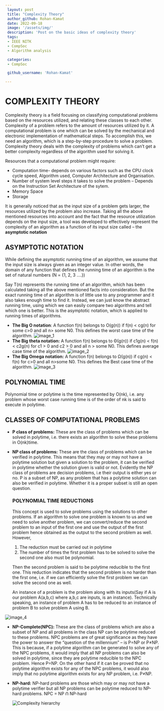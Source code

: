 ```yaml
---
 layout: post
 title: "Complexity Theory"
 author_github: Rohan-Kamat
 date: 2022-09-18
 image: '/assets/img/'
 description: 'Post on the basic ideas of complexity theory'
 tags:
 - IEEE NITK
 - CompSoc
 - Algorithm analysis

 categories:
 - CompSoc

 github_username: 'Rohan-Kamat'

---
```

# COMPLEXITY THEORY
Complexity theory is a field focusing on classifying computational problems based on the  resources utilized, and relating these classes to each other. Complexity of a problem refers to the amount of resources utilized by it. A computational problem is one which can be solved by the mechanical and electronic implementation of mathematical steps. To accomplish this, we need an algorithm, which is a step-by-step procedure to solve a problem. Complexity theory deals with the complexity of problems which can’t get a better complexity regardless of the algorithm used for solving it.

Resources that a computational problem might require:
- Computation time- depends on various factors such as the CPU clock cycle speed, Algorithm used, Computer Architecture and Organisation.
- Number of system level steps it takes to solve the problem – Depends on the Instruction Set Architecture of the sytem.
- Memory Space
- Storage

It is generally noticed that as the input size of a problem gets larger, the resources utilized by the problem also increase. Taking all the above mentioned resources into account and the fact that the resource utilization depends on the input size, a tool was developed to effectively represent the complexity of an algorithm as a function of its input size called – the **asymptotic notation**

## ASYMPTOTIC NOTATION
While defining the asymptotic running time of an algorithm, we assume that the input size is always given as an integer value. In other words, the domain of any function that defines the running time of an algorithm is the set of natural numbers (N = {1, 2, 3 ….})

Say T(n) represents the running time of an algorithm, which has been calculated taking all the above mentioned facts into consideration. But the exact running time of an algorithm is of little use to any programmer and it also takes enough time to find it. Instead, we can just know the abstract running time, using which we can easily compare two algorithms and tell which one is better. This is the asymptotic notation, which is applied to running times of algorithms.

- **The Big O notation**:
A function f(n) belongs to O(g(n)) if f(n) < cg(n) for some c>0 and all n> some N0. This defines the worst case time of the algorithm.
![image_1](/blog/assets/img/complexity-theory/Big_O.png)
- **The Big theta notation:**
A function f(n) belongs to Θ(g(n)) if c1g(n) < f(n) < c2g(n) for c1 > 0 and c2 > 0 and all n > some N0. This defines average case time of the algorithm.
![image_2](/blog/assets/img/complexity-theory/Big_theta.png)
- **The Big Omega notation:**
A function f(n) belongs to Ω(g(n)) if cg(n) < f(n) for c>0 and all n>some N0. This defines the Best case time of the algorithm.
![image_3](/blog/assets/img/complexity-theory/Big_omega.png)


POLYNOMIAL TIME
---------------

Polynomial time or polytime is the time represented by O(nk), i.e. any problem whose worst case running time is of the order of nk is said to execute in polytime.

CLASSES OF COMPUTATIONAL PROBLEMS
---------------------------------

*   **P class of problems:** These are the class of problems which can be solved in polytime, i.e. there exists an algorithm to solve these problems in O(nk)time.


*   **NP class of problems:** These are the class of problems which can be verified in polytime. This means that they may or may not have a polytime solution but given a solution to the problem, it can be verified in polytime whether the solution given is valid or not. Evidently the NP class of problems are decision problems, i.e their output is either yes or no. P is a subset of NP, as any problem that has a polytime solution can also be verified in polytime. Whether it is a proper subset is still an open question.

    ### POLYNOMIAL TIME REDUCTIONS

    This concept is used to solve problems using the solutions to other problems. If an algorithm to solve one problem is known to us and we need to solve another problem, we can convert/reduce the second problem to an input of the first one and use the output of the first problem hence obtained as the output to the second problem as well. However,

    1.  The reduction must be carried out in polytime
    2.  The number of times the first problem has to be solved to solve the second one also must be polynomial.

    Then the second problem is said to be polytime reducible to the first one. This reduction indicates that the second problem is no harder than the first one, i.e. if we can efficiently solve the first problem we can solve the second one as well.

    An instance of a problem is the problem along with its inputs(Say if A is our problem A(a,b,c) where a,b,c are inputs, is an instance). Technically speaking, an instance of problem A has to be reduced to an instance of problem B to solve problem A using B.

![image_4](/blog/assets/img/complexity-theory/Polytime_reduction.png)
*   **NP-Complete(NPC):** These are the class of problems which are also a subset of NP and all problems in the class NP can be polytime reduced to these problems. NPC problems are of great significance as they have the power to answer the “question of the millennium” – is P=NP or P≠NP. This is because, if a polytime algorithm can be generated to solve any of the NPC problems, it would imply that all NP problems can also be solved in polytime, since they are polytime reducible to the NPC problem. Hence P=NP. On the other hand if it can be proved that no polytime algorithm exists for any of the NPC problems, it would also imply that no polytime algorithm exists for any NP problem, i.e. P≠NP.


*   **NP-hard:** NP-hard problems are those which may or may not have a polytime verifier but all NP problems can be polytime reduced to NP-hard problems.
    NPC = NP Ո NP-hard

    ![Complexity hierarchy](/blog/assets/img/complexity-theory/Complexity_hierarchy.png)
